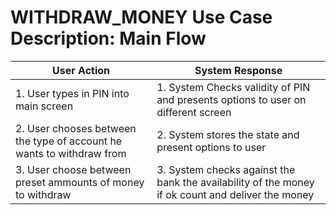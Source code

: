 # WITHDRAW_MONEY Use Case Description: Main Flow

|**User Action**                        |**System Response**   |
|---                                    |---                   |
|1. User types in PIN into main screen  |1. System Checks validity of PIN and presents options to user on different screen
|2. User chooses between the type of account he wants to withdraw from  |2. System stores the state and present options to user
|3. User choose between preset ammounts of money to withdraw    |3. System checks against the bank the availability of the money if ok count and deliver the money